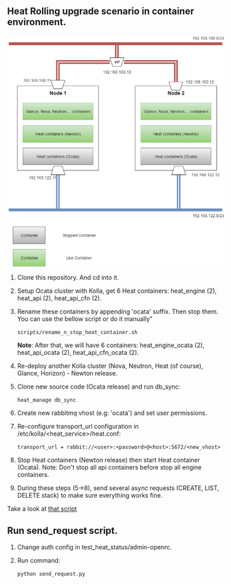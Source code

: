 ## Heat Rolling upgrade scenario in container environment.


![architecture](../diagram_n_images/rolling_upgrade_kolla_deploy.png)


1. Clone this repository. And cd into it.

2. Setup Ocata cluster with Kolla, get 6 Heat containers: heat\_engine (2),
   heat\_api (2), heat\_api\_cfn (2).

3. Rename these containers by appending 'ocata' suffix. Then stop them. You
   can use the bellow script or do it manually"

    ```
    scripts/rename_n_stop_heat_container.sh
    ```

    __Note__: After that, we will have 6 containers: heat\_engine\_ocata (2),
    heat\_api\_ocata (2), heat\_api\_cfn\_ocata (2).

4. Re-deploy another Kolla cluster (Nova, Neutron, Heat (of course), Glance,
   Horizon) - Newton release.

5. Clone new source code (Ocata release) and run db\_sync:

    ```
    heat_manage db_sync
    ```

6. Create new rabbitmq vhost (e.g: 'ocata') and set user permissions.

7. Re-configure transport\_url configuration in
   /etc/kolla/<heat_service>/heat.conf:

    ```
    transport_url = rabbit://<user>:<password>@<host>:5672/<new_vhost>
    ```
8. Stop Heat containers (Newton release) then start Heat container (Ocata).
   Note: Don't stop all api containers before stop all engine containers.

9. During these steps (5->8), send several async requests (CREATE, LIST,
   DELETE stack) to make sure everything works fine.

Take a look at [that script](scripts/rolling_upgrade_kolla_deploy.sh)

## Run send\_request script.

1. Change auth config in test\_heat\_status/admin-openrc.

2. Run command:

    ```
    python send_request.py
    ```
